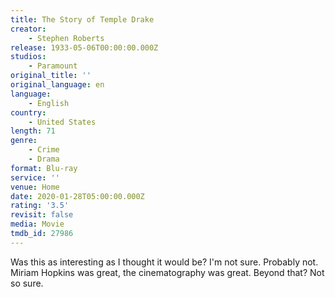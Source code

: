```yaml
---
title: The Story of Temple Drake
creator:
    - Stephen Roberts
release: 1933-05-06T00:00:00.000Z
studios:
    - Paramount
original_title: ''
original_language: en
language:
    - English
country:
    - United States
length: 71
genre:
    - Crime
    - Drama
format: Blu-ray
service: ''
venue: Home
date: 2020-01-28T05:00:00.000Z
rating: '3.5'
revisit: false
media: Movie
tmdb_id: 27986
---
```


Was this as interesting as I thought it would be? I'm not sure. Probably not. Miriam Hopkins was great, the cinematography was great. Beyond that? Not so sure.
